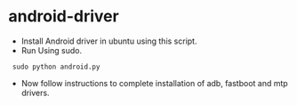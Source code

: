 # android-driver
- Install Android driver in ubuntu using this script.
- Run Using sudo.

<code> sudo python android.py</code>

- Now follow instructions to complete installation of adb, fastboot and mtp drivers.
